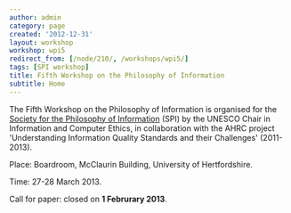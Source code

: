 ```yaml
---
author: admin
category: page
created: '2012-12-31'
layout: workshop
workshop: wpi5
redirect_from: [/node/210/, /workshops/wpi5/]
tags: [SPI workshop]
title: Fifth Workshop on the Philosophy of Information
subtitle: Home
---
```


The Fifth Workshop on the Philosophy of Information is organised for the
[Society for the Philosophy of Information](http://www.socphilinfo.org) (SPI)
by the UNESCO Chair in Information and Computer Ethics, in collaboration with
the AHRC project 'Understanding Information Quality Standards and their
Challenges' (2011-2013).

Place: Boardroom, McClaurin Building, University of Hertfordshire.

Time: 27-28 March 2013.

Call for paper: closed on  **1 Februrary 2013**.

